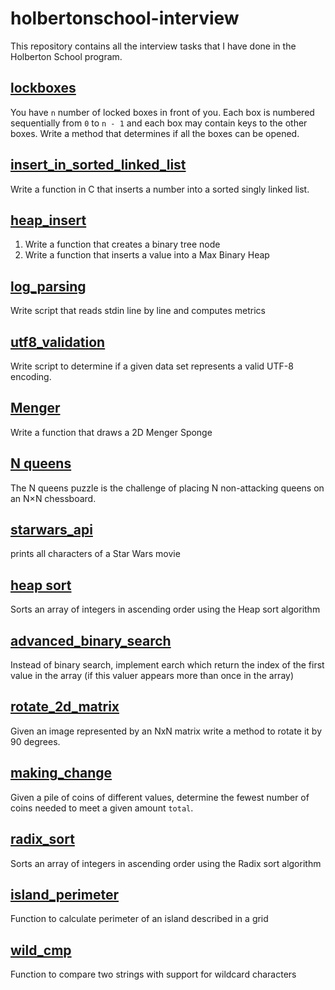 # holbertonschool-interview

This repository contains all the interview tasks that I have done in the Holberton School program.

## [lockboxes](lockboxes)

You have `n` number of locked boxes in front of you. Each box is numbered sequentially from `0` to `n - 1` and each box 
may contain keys to the other boxes.
Write a method that determines if all the boxes can be opened.

## [insert_in_sorted_linked_list](insert_in_sorted_linked_list)

Write a function in C that inserts a number into a sorted singly linked list.

## [heap_insert](heap_insert)

1. Write a function that creates a binary tree node
2. Write a function that inserts a value into a Max Binary Heap

## [log_parsing](log_parsing)

Write script that reads stdin line by line and computes metrics

## [utf8_validation](./utf8_validation)

Write script to determine if a given data set represents a valid UTF-8 encoding.

## [Menger](./menger)

Write a function that draws a 2D Menger Sponge

## [N queens](./nqueens)

The N queens puzzle is the challenge of placing N non-attacking queens on an N×N chessboard.

## [starwars_api](./starwars_api/)

 prints all characters of a Star Wars movie

## [heap sort](./heap_sort/)

Sorts an array of integers in ascending order using the Heap sort algorithm

## [advanced_binary_search](./advanced_binary_search/)

Instead of binary search, implement earch which return the index of the first value in the array (if this valuer appears more than once in the array)

## [rotate_2d_matrix](./rotate_2d_matrix/)

Given an image represented by an NxN matrix write a method to rotate it by 90 degrees.

## [making_change](./making_change)

Given a pile of coins of different values, determine the fewest number of coins needed to meet a given amount `total`.

## [radix_sort](./radix_sort)

Sorts an array of integers in ascending order using the Radix sort algorithm

## [island_perimeter](./island_perimeter)

Function to calculate perimeter of an island described in a grid

## [wild_cmp](./wild_cmp)

Function to compare two strings with support for wildcard characters